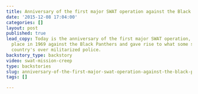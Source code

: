 ```yaml
---
title: Anniversary of the first major SWAT operation against the Black Panthers
date: '2015-12-08 17:04:00'
categories: []
layout: post
published: true
lead_copy: Today is the anniversary of the first major SWAT operation, which took
  place in 1969 against the Black Panthers and gave rise to what some see as this
  country's over militarized police.
backstory_type: backstory
video: swat-mission-creep
type: backstories
slug: anniversary-of-the-first-major-swat-operation-against-the-black-panthers
tags: []

---
```


